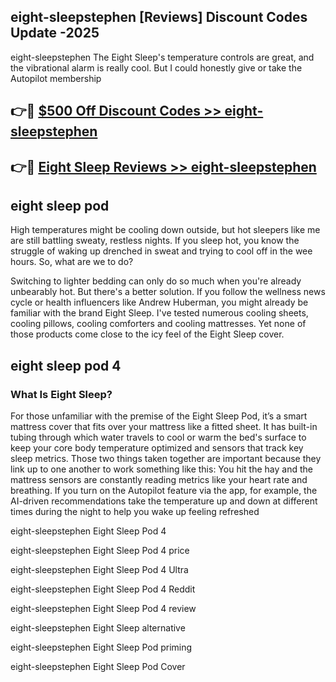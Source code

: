 ## eight-sleepstephen [Reviews​] Discount Codes Update -2025

eight-sleepstephen The Eight Sleep's temperature controls are great, and the vibrational alarm is really cool. But I could honestly give or take the Autopilot membership

## 👉🔴 [$500 Off Discount Codes >> eight-sleepstephen](http://download.freeplayer.one?title=eight-sleepstephen&ref=18-ES)

## 👉🔴 [Eight Sleep Reviews >> eight-sleepstephen](http://download.freeplayer.one?title=eight-sleepstephen&ref=18-ES)

## eight sleep pod

High temperatures might be cooling down outside, but hot sleepers like me are still battling sweaty, restless nights. If you sleep hot, you know the struggle of waking up drenched in sweat and trying to cool off in the wee hours. So, what are we to do?

Switching to lighter bedding can only do so much when you're already unbearably hot. But there's a better solution. If you follow the wellness news cycle or health influencers like Andrew Huberman, you might already be familiar with the brand Eight Sleep. I've tested numerous cooling sheets, cooling pillows, cooling comforters and cooling mattresses. Yet none of those products come close to the icy feel of the Eight Sleep cover.

## eight sleep pod 4

### What Is Eight Sleep?

For those unfamiliar with the premise of the Eight Sleep Pod, it’s a smart mattress cover that fits over your mattress like a fitted sheet. It has built-in tubing through which water travels to cool or warm the bed's surface to keep your core body temperature optimized and sensors that track key sleep metrics. Those two things taken together are important because they link up to one another to work something like this: You hit the hay and the mattress sensors are constantly reading metrics like your heart rate and breathing. If you turn on the Autopilot feature via the app, for example, the AI-driven recommendations take the temperature up and down at different times during the night to help you wake up feeling refreshed

eight-sleepstephen Eight Sleep Pod 4

eight-sleepstephen Eight Sleep Pod 4 price

eight-sleepstephen Eight Sleep Pod 4 Ultra

eight-sleepstephen Eight Sleep Pod 4 Reddit

eight-sleepstephen Eight Sleep Pod 4 review

eight-sleepstephen Eight Sleep alternative

eight-sleepstephen Eight Sleep Pod priming

eight-sleepstephen Eight Sleep Pod Cover